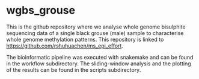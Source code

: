# wgbs_grouse

This is the github repository where we analyse whole genome bisulphite sequencing data of a single black grouse (male) sample to characterise whole genome methylation patterns. This repository is linked to https://github.com/rshuhuachen/ms_epi_effort.

The bioinformatic pipeline was executed with snakemake and can be found in the workflow subdirectory. 
The sliding-window analysis and the plotting of the results can be found in the scripts subdirectory.
